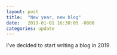 ```yaml
---
layout: post
title:  "New year, new blog"
date:   2019-01-01 16:30:05 -0800
categories: update
---
```

I've decided to start writing a blog in 2019. 
